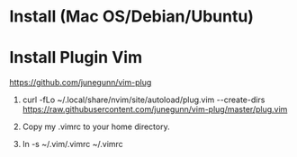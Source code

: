 # Install (Mac OS/Debian/Ubuntu)

# Install Plugin Vim
https://github.com/junegunn/vim-plug
1. curl -fLo ~/.local/share/nvim/site/autoload/plug.vim --create-dirs \
    https://raw.githubusercontent.com/junegunn/vim-plug/master/plug.vim
2. Copy my .vimrc to your home directory.

3. ln -s ~/.vim/.vimrc ~/.vimrc
